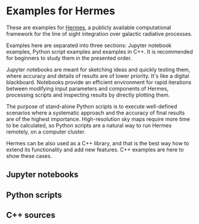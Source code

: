 # Examples for Hermes

These are examples for [Hermes](https://github.com/cosmicrays/hermes), a publicly available computational framework for the line of sight integration over galactic radiative processes.

Examples here are separated into three sections: Jupyter notebook examples, Python script examples and examples in C++. It is recommended for beginners to study them in the presented order.

Jupyter notebooks are meant for sketching ideas and quickly testing them, where accuracy and details of results are of lower priority. It's like a digital blackboard. Notebooks provide an efficient environment for rapid iterations between modifying input parameters and components of Hermes, processing scripts and inspecting results by directly plotting them.

The purpose of stand-alone Python scripts is to execute well-defined scenarios where a systematic approach and the accuracy of final results are of the highest importance. High-resolution sky maps require more time to be calculated, so Python scripts are a natural way to run Hermes remotely, on a computer cluster.

Hermes can be also used as a C++ library, and that is the best way how to extend its functionality and add new features. C++ examples are here to show these cases.

## Jupyter notebooks

## Python scripts

## C++ sources




